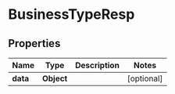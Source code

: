 # BusinessTypeResp

## Properties
Name | Type | Description | Notes
------------ | ------------- | ------------- | -------------
**data** | **Object** |  |  [optional]
